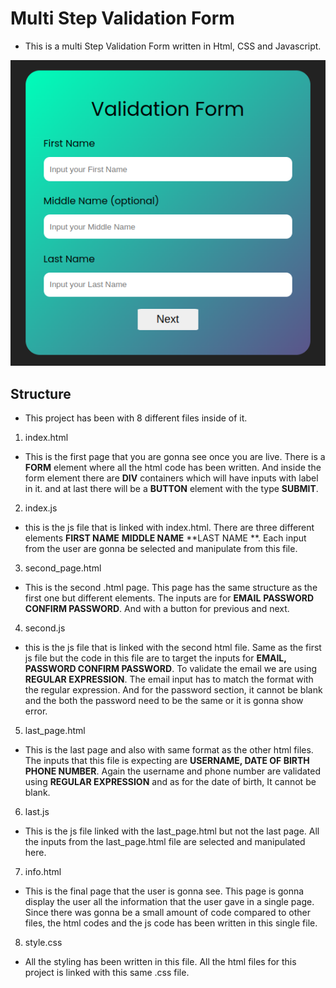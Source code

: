 # Multi Step Validation Form

- This is a multi Step Validation Form written in Html, CSS and Javascript.

![a screenshot of the app](github.png)


## Structure
- This project has been with 8 different files inside of it.
1. index.html
- This is the first page that you are gonna see once you are live. There is a **FORM** element where all the html code has been written. And inside the form element there are **DIV** containers which will have inputs with label in it. and at last there will be a **BUTTON** element with the type **SUBMIT**. 
2. index.js
- this is the js file that is linked with index.html. There are three different elements **FIRST NAME** **MIDDLE NAME** **LAST NAME **. Each input from the user are gonna be selected and manipulate from this file.
3. second_page.html
- This is the second .html page. This page has the same structure as the first one but different elements. The inputs are for **EMAIL** **PASSWORD** **CONFIRM PASSWORD**. And with a button for previous and next.
4. second.js
- this is the js file that is linked with the second html file. Same as the first js file but the code in this file are to target the inputs for **EMAIL, PASSWORD CONFIRM PASSWORD**. To validate the email we are using **REGULAR EXPRESSION**. The email input has to match the format with the regular expression. And for the password section, it cannot be blank and the both the password need to be the same or it is gonna show error. 
5. last_page.html
- This is the last page and also with same format as the other html files. The inputs that this file is expecting are **USERNAME, DATE OF BIRTH PHONE NUMBER**. Again the username and phone number are validated using **REGULAR EXPRESSION** and as for the date of birth, It cannot be blank.
6. last.js
- This is the js file linked with the last_page.html but not the last page.  All the inputs from the last_page.html file are selected and manipulated here.
7. info.html
- This is the final page that the user is gonna see. This page is gonna display the user all the information that the user gave in a single page. Since there was gonna be a small amount of code compared to other files, the html codes and the js code has been written in this single file.
8. style.css
- All the styling has been written in this file. All the html files for this project is linked with this same .css file.

